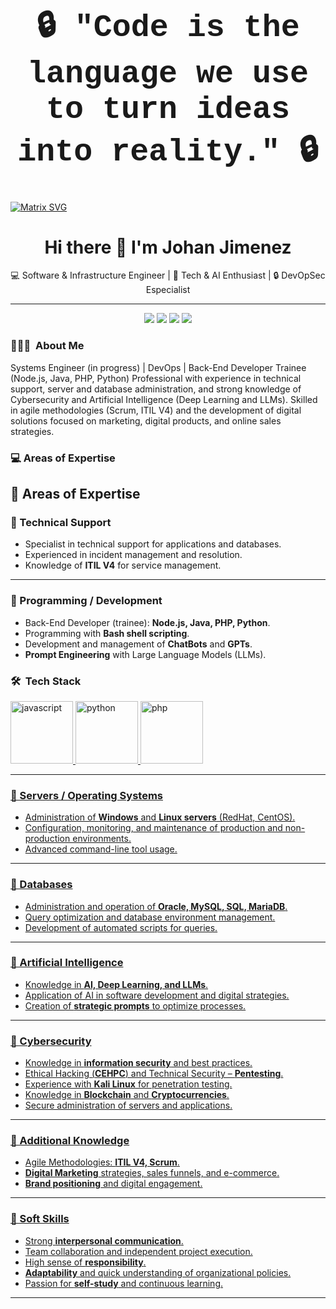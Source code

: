 <div align="center">

<h1 style="font-family: 'Courier New', monospace; font-size: 50px;">
🔒 "Code is the language we use to turn ideas into reality." 🔒
</h1>

</div>



 [![Matrix SVG](https://raw.githubusercontent.com/rodrigograca31/rodrigograca31/master/matrix.svg)](https://www.youtube.com/watch?v=SDkAGkd4NLc) 

 <div align="center">

# Hi there 👋 I'm Johan Jimenez  

💻 Software & Infrastructure Engineer | 🚀 Tech & AI Enthusiast | 🔒 DevOpSec Especialist

---

</div>

<p align="center">
  <a href="https://www.linkedin.com/in/tuusuario"><img src="https://img.icons8.com/ios-filled/30/0A66C2/linkedin.png"/></a>
  <a href="https://github.com/tuusuario"><img src="https://img.icons8.com/ios-filled/30/ffffff/github.png"/></a>
  <a href="https://x.com/tuusuario"><img src="https://img.icons8.com/ios-filled/30/1DA1F2/twitter.png"/></a>
  <a href="https://www.instagram.com/tuusuario"><img src="https://img.icons8.com/ios-filled/30/E4405F/instagram-new.png"/></a>
</p>


<!--
**jsebas2220/jsebas2220** is a ✨ _special_ ✨ repository because its `README.md` (this file) appears on your GitHub profile.

<!-- ## 👋 &nbsp;Hey there! I'm Johan Jimenez -->

### 👨🏻‍💻 &nbsp;About Me

Systems Engineer (in progress) | DevOps | Back-End Developer Trainee (Node.js, Java, PHP, Python)
Professional with experience in technical support, server and database administration, and strong knowledge of Cybersecurity and Artificial Intelligence (Deep Learning and LLMs). Skilled in agile methodologies (Scrum, ITIL V4) and the development of digital solutions focused on marketing, digital products, and online sales strategies.

### 💻 Areas of Expertise
## 🚀 Areas of Expertise  

### 🔹 Technical Support  
- Specialist in technical support for applications and databases.  
- Experienced in incident management and resolution.  
- Knowledge of **ITIL V4** for service management.  

---

### 🔹 Programming / Development  
- Back-End Developer (trainee): **Node.js, Java, PHP, Python**.  
- Programming with **Bash shell scripting**.  
- Development and management of **ChatBots** and **GPTs**.  
- **Prompt Engineering** with Large Language Models (LLMs).

  
### 🛠 &nbsp;Tech Stack

<p align="left"> 
    <a href="https://www.w3schools.com/js/default.asp" target="_blank"> <img width="100" height="100" src="https://img.icons8.com/arcade/64/javascript.png" alt="javascript"/>
    <a href="https://www.w3schools.com/python/default.asp" target="_blank"> <img width="100" height="100" src="https://img.icons8.com/plasticine/100/python.png" alt="python"/>
    <a href="https://www.w3schools.com/php/default.asp" target="_blank"> <img width="100" height="100" src="https://img.icons8.com/arcade/64/php.png" alt="php"/>
</p>

---

### 🔹 Servers / Operating Systems  
- Administration of **Windows** and **Linux servers** (RedHat, CentOS).  
- Configuration, monitoring, and maintenance of production and non-production environments.  
- Advanced command-line tool usage.  

---

### 🔹 Databases  
- Administration and operation of **Oracle, MySQL, SQL, MariaDB**.  
- Query optimization and database environment management.  
- Development of automated scripts for queries.  

---

### 🔹 Artificial Intelligence  
- Knowledge in **AI, Deep Learning, and LLMs**.  
- Application of AI in software development and digital strategies.  
- Creation of **strategic prompts** to optimize processes.  

---

### 🔹 Cybersecurity  
- Knowledge in **information security** and best practices.  
- Ethical Hacking (**CEHPC**) and Technical Security – **Pentesting**.  
- Experience with **Kali Linux** for penetration testing.  
- Knowledge in **Blockchain** and **Cryptocurrencies**.  
- Secure administration of servers and applications.  

---

### 🔹 Additional Knowledge  
- Agile Methodologies: **ITIL V4, Scrum**.  
- **Digital Marketing** strategies, sales funnels, and e-commerce.  
- **Brand positioning** and digital engagement.  

---

### 🔹 Soft Skills  
- Strong **interpersonal communication**.  
- Team collaboration and independent project execution.  
- High sense of **responsibility**.  
- **Adaptability** and quick understanding of organizational policies.  
- Passion for **self-study** and continuous learning.  

---



